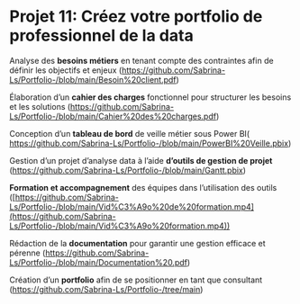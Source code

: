 # Projet 11: Créez votre portfolio de professionnel de la data

Analyse des **besoins métiers** en tenant compte des contraintes afin de définir les objectifs et enjeux (https://github.com/Sabrina-Ls/Portfolio-/blob/main/Besoin%20client.pdf)

Élaboration d’un **cahier des charges** fonctionnel pour structurer les besoins et les solutions (https://github.com/Sabrina-Ls/Portfolio-/blob/main/Cahier%20des%20charges.pdf)

Conception d’un **tableau de bord** de veille métier sous Power BI( https://github.com/Sabrina-Ls/Portfolio-/blob/main/PowerBI%20Veille.pbix)

Gestion d’un projet d’analyse data à l’aide **d’outils de gestion de projet** (https://github.com/Sabrina-Ls/Portfolio-/blob/main/Gantt.pbix)

**Formation et accompagnement** des équipes dans l’utilisation des outils ([https://github.com/Sabrina-Ls/Portfolio-/blob/main/Vid%C3%A9o%20de%20formation.mp4](https://github.com/Sabrina-Ls/Portfolio-/blob/main/Vid%C3%A9o%20formation.mp4))

Rédaction de la **documentation** pour garantir une gestion efficace et pérenne (https://github.com/Sabrina-Ls/Portfolio-/blob/main/Documentation%20.pdf)

Création d’un **portfolio** afin de se positionner en tant que consultant (https://github.com/Sabrina-Ls/Portfolio-/tree/main)
